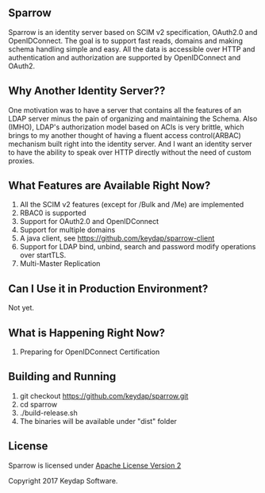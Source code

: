 ## Sparrow
Sparrow is an identity server based on SCIM v2 specification, OAuth2.0 and OpenIDConnect.
The goal is to support fast reads, domains and making schema handling simple and easy.
All the data is accessible over HTTP and authentication and authorization are supported by OpenIDConnect and OAuth2.

## Why Another Identity Server??
One motivation was to have a server that contains all the features of an LDAP server minus the pain of organizing and
maintaining the Schema.
Also (IMHO), LDAP's authorization model based on ACIs is very brittle, which brings to my another thought of having a 
fluent access control(ARBAC) mechanism built right into the identity server.
And I want an identity server to have the ability to speak over HTTP directly without the need of custom proxies. 

## What Features are Available Right Now?
1. All the SCIM v2 features (except for /Bulk and /Me) are implemented
2. RBAC0 is supported
3. Support for OAuth2.0 and OpenIDConnect
4. Support for multiple domains
5. A java client, see https://github.com/keydap/sparrow-client 
6. Support for LDAP bind, unbind, search and password modify operations over startTLS.
7. Multi-Master Replication

## Can I Use it in Production Environment?
Not yet.
 
## What is Happening Right Now?
1. Preparing for OpenIDConnect Certification

## Building and Running
1. git checkout https://github.com/keydap/sparrow.git
2. cd sparrow
3. ./build-release.sh
4. The binaries will be available under "dist" folder

## License
Sparrow is licensed under [Apache License Version 2](http://apache.org/licenses/LICENSE-2.0.txt)

Copyright 2017 Keydap Software.
